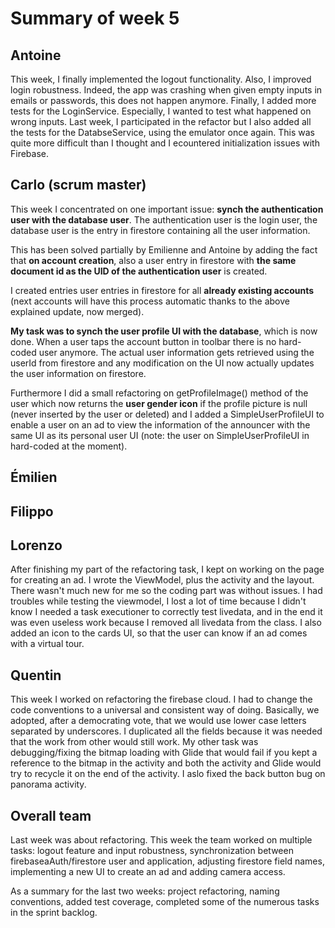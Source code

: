# Summary of week 5


## Antoine

This week, I finally implemented the logout functionality. Also, I improved login robustness. Indeed, the app was crashing when given empty inputs in emails or passwords, this does not happen anymore. Finally, I added more tests for the LoginService. Especially, I wanted to test what happened on wrong inputs.
Last week, I participated in the refactor but I also added all the tests for the DatabseService, using the emulator once again. This was quite more difficult than I thought and I ecountered initialization issues with Firebase.

## Carlo (scrum master)
This week I concentrated on one important issue: **synch the authentication user with the database user**. The authentication user is the login user, the database user is the entry in firestore containing all the user information. 

This has been solved partially by Emilienne and Antoine by adding the fact that **on account creation**, also a user entry in firestore with **the same document id as the UID of the authentication user** is created. 

I created entries user entries in firestore for all **already existing accounts** (next accounts will have this process automatic thanks to the above explained update, now merged). 

**My task was to synch the user profile UI with the database**, which is now done. When a user taps the account button in toolbar there is no hard-coded user anymore. The actual user information gets retrieved using the userId from firestore and any modification on the UI now actually updates the user information on firestore. 

Furthermore I did a small refactoring on getProfileImage() method of the user which now returns the **user gender icon** if the profile picture is null (never inserted by the user or deleted) and I added a SimpleUserProfileUI to enable a user on an ad to view the information of the announcer with the same UI as its personal user UI (note: the user on SimpleUserProfileUI in hard-coded at the moment). 


## Émilien


## Filippo


## Lorenzo 
After finishing my part of the refactoring task, I kept on working on the page for creating an ad. I wrote the ViewModel, plus the activity and the layout. There wasn't much new for me so the coding part was without issues. I had troubles while testing the viewmodel, I lost a lot of time because I didn't know I needed a task executioner to correctly test livedata, and in the end it was even useless work because I removed all livedata from the class.
I also added an icon to the cards UI, so that the user can know if an ad comes with a virtual tour.

## Quentin
This week I worked on refactoring the firebase cloud. I had to change the code conventions to a universal and consistent way of doing. Basically, we adopted, after a democrating vote, that we would use lower case letters separated by underscores. I duplicated all the fields because it was needed that the work from other would still work. My other task was debugging/fixing the bitmap loading with Glide that would fail if you kept a reference to the bitmap in the activity and both the activity and Glide would try to recycle it on the end of the activity. I aslo fixed the back button bug on panorama activity.


## Overall team
Last week was about refactoring. This week the team worked on multiple tasks: logout feature and input robustness, synchronization between firebaseaAuth/firestore user and application, adjusting firestore field names, implementing a new UI to create an ad and adding camera access. 

As a summary for the last two weeks: project refactoring, naming conventions, added test coverage, completed some of the numerous tasks in the sprint backlog.

